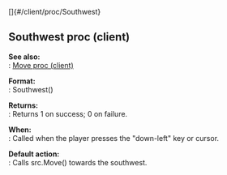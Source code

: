 []{#/client/proc/Southwest}    
## Southwest proc (client)    
**See also:**    
:   [Move proc (client)](/ref/client/proc/Move.md)    
<!-- -->    
**Format:**    
:   Southwest()    
<!-- -->    
**Returns:**    
:   Returns 1 on success; 0 on failure.    
<!-- -->    
**When:**    
:   Called when the player presses the \"down-left\" key or cursor.    
<!-- -->    
**Default action:**    
:   Calls src.Move() towards the southwest.  